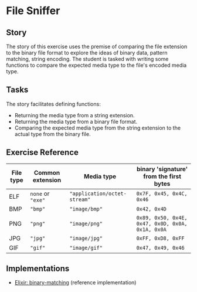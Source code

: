 # File Sniffer

## Story

The story of this exercise uses the premise of comparing the file extension to the binary file format to explore the ideas of binary data, pattern matching, string encoding. The student is tasked with writing some functions to compare the expected media type to the file's encoded media type.

## Tasks

The story facilitates defining functions:

- Returning the media type from a string extension.
- Returning the media type from a binary file format.
- Comparing the expected media type from the string extension to the actual type from the binary file.

## Exercise Reference

| File type | Common extension  | Media type                   | binary 'signature' from the first bytes          |
| --------- | ----------------- | ---------------------------- | ------------------------------------------------ |
| ELF       | `none` or `"exe"` | `"application/octet-stream"` | `0x7F, 0x45, 0x4C, 0x46`                         |
| BMP       | `"bmp"`           | `"image/bmp"`                | `0x42, 0x4D`                                     |
| PNG       | `"png"`           | `"image/png"`                | `0x89, 0x50, 0x4E, 0x47, 0x0D, 0x0A, 0x1A, 0x0A` |
| JPG       | `"jpg"`           | `"image/jpg"`                | `0xFF, 0xD8, 0xFF`                               |
| GIF       | `"gif"`           | `"image/gif"`                | `0x47, 0x49, 0x46`                               |

## Implementations

- [Elixir: binary-matching][implementation-elixir] (reference implementation)

[implementation-elixir]: ../../languages/elixir/exercises/concept/binary-matching/.docs/instructions.md
